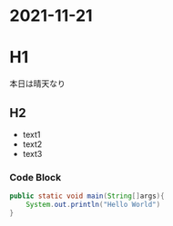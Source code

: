# 2021-11-21
# H1
本日は晴天なり
## H2
- text1
- text2
- text3
### Code Block
```java
public static void main(String[]args){
    System.out.println("Hello World")    
}
```
